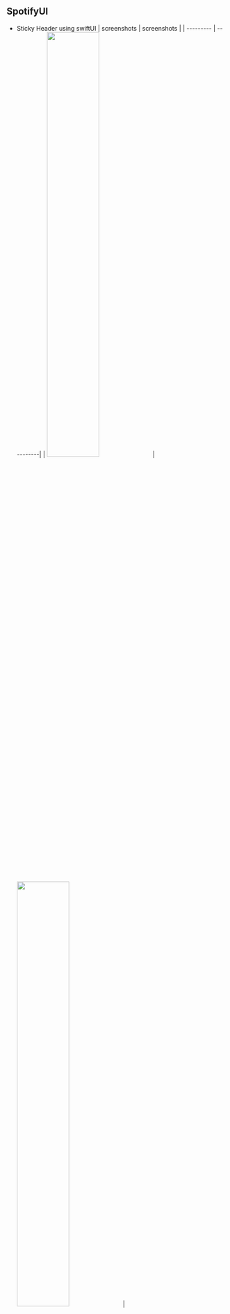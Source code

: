 ## SpotifyUI

- Sticky Header using swiftUI 
| screenshots | screenshots | 
| --------- | ----------|
| <img src="https://user-images.githubusercontent.com/91916741/196259111-c828be6b-88c0-48f9-9921-36c0eb4a39f1.png" width="50%" /> | <img src="https://user-images.githubusercontent.com/91916741/196259083-8949a1bb-82a4-48ac-9890-ffc82e101ff9.png" width="50%" /> |
